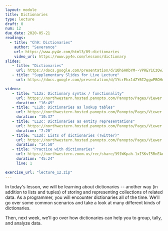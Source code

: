 ```yaml
---
layout: module
title: Dictionaries
type: lecture
draft: 0
num: 12
due_date: 2020-05-21
readings:
  - title: "Ch9: Dictionaries"
    author: "Severance"
    url: https://www.py4e.com/html3/09-dictionaries
    video_url: https://www.py4e.com/lessons/dictionary
slides: 
   - title: "Dictionaries"
     url: https://docs.google.com/presentation/d/1Oh6AKbYM--VPREY1CzQwIWkzwNcBDuBzSc8xSnQHOU4/edit?usp=sharing
   - title: "Supplementary Slides for Live Lecture"
     url: https://docs.google.com/presentation/d/1YcrEhx1dZY6I2ggwPBOHue3ERufKgpgpOXIhPMWftAc/edit?usp=sharing

videos:
   - title: "L12a: Dictionary syntax / functionality"
     url: https://northwestern.hosted.panopto.com/Panopto/Pages/Viewer.aspx?id=85b74b8a-fb6e-4214-9d35-abc0013d2a77
     duration: "16:49"
   - title: "L12b: Dictionaries as lookup tables"
     url: https://northwestern.hosted.panopto.com/Panopto/Pages/Viewer.aspx?id=842eff10-500b-43be-a49b-abc00140e52b
     duration: "10:37"
   - title: "L12c: Dictionaries as entity representations"
     url: https://northwestern.hosted.panopto.com/Panopto/Pages/Viewer.aspx?id=e1af8ddc-5d48-4c01-aee3-abc001448c0d
     duration: "7:20"
   - title: "L12d: Lists of dictionaries (Twitter)"
     url: https://northwestern.hosted.panopto.com/Panopto/Pages/Viewer.aspx?id=eefa7970-1dc1-4571-8b4d-abc00149ab7f
     duration: "14:50"
   - title: "Practice with dictionaries"
     url: https://northwestern.zoom.us/rec/share/391WKpah-1xISKvI5RnEAqI5Qq65T6a82iBN-vtbmktqw-Kz_dhPImLh6IuPiiC7?startTime=1590092990000
     duration: "45:24"
     live: 1

exercise_url: "lecture_12.zip"
---
```


In today's lesson, we will be learning about dictionaries -- another way (in addition to lists and tuples) of storing and representing collections of related data. As a programmer, you will encounter dictionaries all of the time. We'll go over some common scenarios and take a look at many different kinds of dictionaries.

Then, next week, we'll go over how dictionaries can help you to group, tally, and analyze data.

